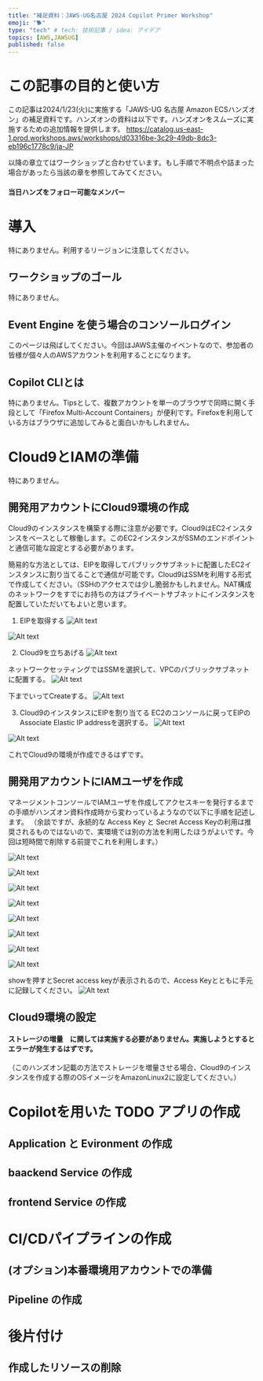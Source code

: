 ```yaml
---
title: "補足資料：JAWS-UG名古屋 2024 Copilot Primer Workshop"
emoji: "🐕"
type: "tech" # tech: 技術記事 / idea: アイデア
topics: [AWS,JAWSUG]
published: false
---
```


# この記事の目的と使い方
この記事は2024/1/23(火)に実施する「JAWS-UG 名古屋 Amazon ECSハンズオン」の補足資料です。ハンズオンの資料は以下です。ハンズオンをスムーズに実施するための追加情報を提供します。
https://catalog.us-east-1.prod.workshops.aws/workshops/d03316be-3c29-49db-8dc3-eb196c1778c9/ja-JP

以降の章立てはワークショップと合わせています。もし手順で不明点や詰まった場合があったら当該の章を参照してみてください。

#### 当日ハンズをフォロー可能なメンバー


# 導入
特にありません。利用するリージョンに注意してください。

## ワークショップのゴール
特にありません。

## Event Engine を使う場合のコンソールログイン
このページは飛ばしてください。今回はJAWS主催のイベントなので、参加者の皆様が個々人のAWSアカウントを利用することになります。

## Copilot CLIとは
特にありません。Tipsとして、複数アカウントを単一のブラウザで同時に開く手段として「Firefox Multi-Account Containers」が便利です。Firefoxを利用している方はブラウザに追加してみると面白いかもしれません。

# Cloud9とIAMの準備
特にありません。
## 開発用アカウントにCloud9環境の作成
Cloud9のインスタンスを構築する際に注意が必要です。Cloud9はEC2インスタンスをベースとして稼働します。このEC2インスタンスがSSMのエンドポイントと通信可能な設定とする必要があります。

簡易的な方法としては、EIPを取得してパブリックサブネットに配置したEC2インスタンスに割り当てることで通信が可能です。Cloud9はSSMを利用する形式で作成してください。（SSHのアクセスでは少し脆弱かもしれません。NAT構成のネットワークをすでにお持ちの方はプライベートサブネットにインスタンスを配置していただいてもよいと思います。

1. EIPを取得する
![Alt text](/images/articles/jawsug-nagoya-copilotprimerworkshop-supplement/get-eip.png)

![Alt text](/images/articles/jawsug-nagoya-copilotprimerworkshop-supplement/allocate.png)

2. Cloud9を立ちあげる
![Alt text](/images/articles/jawsug-nagoya-copilotprimerworkshop-supplement/c9.png)

ネットワークセッティングではSSMを選択して、VPCのパブリックサブネットに配置する。
![Alt text](/images/articles/jawsug-nagoya-copilotprimerworkshop-supplement/c9nw.png)

下までいってCreateする。
![Alt text](/images/articles/jawsug-nagoya-copilotprimerworkshop-supplement/c9create.png)

3. Cloud9のインスタンスにEIPを割り当てる
EC2のコンソールに戻ってEIPのAssociate Elastic IP addressを選択する。
![Alt text](/images/articles/jawsug-nagoya-copilotprimerworkshop-supplement/eipalloc.png)

![Alt text](/images/articles/jawsug-nagoya-copilotprimerworkshop-supplement/associate.png)

これでCloud9の環境が作成できるはずです。

## 開発用アカウントにIAMユーザを作成
マネージメントコンソールでIAMユーザを作成してアクセスキーを発行するまでの手順がハンズオン資料作成時から変わっているようなので以下に手順を記述します。
（余談ですが、永続的な Access Key と Secret Access Keyの利用は推奨されるものではないので、実環境では別の方法を利用したほうがよいです。今回は短時間で削除する前提でこれを利用します。）
 
![Alt text](/images/articles/jawsug-nagoya-copilotprimerworkshop-supplement/create-iamuser.png)

![Alt text](/images/articles/jawsug-nagoya-copilotprimerworkshop-supplement/create-iamuser2.png)

![Alt text](/images/articles/jawsug-nagoya-copilotprimerworkshop-supplement/create-iamuser3.png)

![Alt text](/images/articles/jawsug-nagoya-copilotprimerworkshop-supplement/create-iamuser4.png)

![Alt text](/images/articles/jawsug-nagoya-copilotprimerworkshop-supplement/create-iamuser5.png)

![Alt text](/images/articles/jawsug-nagoya-copilotprimerworkshop-supplement/create-iamuser6.png)

![Alt text](/images/articles/jawsug-nagoya-copilotprimerworkshop-supplement/create-iamuser7.png)

![Alt text](/images/articles/jawsug-nagoya-copilotprimerworkshop-supplement/create-iamuser8.png)

showを押すとSecret access keyが表示されるので、Access Keyとともに手元に記録してください。
![Alt text](/images/articles/jawsug-nagoya-copilotprimerworkshop-supplement/create-iamuser9.png)

## Cloud9環境の設定
#### ストレージの増量　に関しては実施する必要がありません。実施しようとするとエラーが発生するはずです。
（このハンズオン記載の方法でストレージを増量させる場合、Cloud9のインスタンスを作成する際のOSイメージをAmazonLinux2に設定してください。）

# Copilotを用いた TODO アプリの作成
## Application と Evironment の作成
## baackend Service の作成
## frontend Service の作成

# CI/CDパイプラインの作成
## (オプション)本番環境用アカウントでの準備
## Pipeline の作成

# 後片付け
## 作成したリソースの削除
